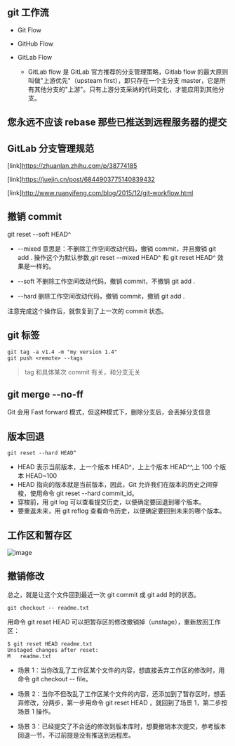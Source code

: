 ## git 工作流

- Git Flow

- GitHub Flow

- GitLab Flow
  - GitLab flow 是 GitLab 官方推荐的分支管理策略，Gitlab flow 的最大原则叫做"上游优先"（upsteam first），即只存在一个主分支 master，它是所有其他分支的"上游"。只有上游分支采纳的代码变化，才能应用到其他分支。

## 您永远不应该 rebase 那些已推送到远程服务器的提交

## GitLab 分支管理规范

[link]https://zhuanlan.zhihu.com/p/38774185

[link]https://juejin.cn/post/6844903775140839432

[link]http://www.ruanyifeng.com/blog/2015/12/git-workflow.html

## 撤销 commit

git reset --soft HEAD^

- --mixed 意思是：不删除工作空间改动代码，撤销 commit，并且撤销 git add . 操作这个为默认参数,git reset --mixed HEAD^ 和 git reset HEAD^ 效果是一样的。

- --soft 不删除工作空间改动代码，撤销 commit，不撤销 git add .

- --hard 删除工作空间改动代码，撤销 commit，撤销 git add .

注意完成这个操作后，就恢复到了上一次的 commit 状态。

## git 标签

```
git tag -a v1.4 -m "my version 1.4"
git push <remote> --tags
```

> tag 和具体某次 commit 有关，和分支无关

## git merge --no-ff

Git 会用 Fast forward 模式，但这种模式下，删除分支后，会丢掉分支信息

## 版本回退

```
git reset --hard HEAD^
```

- HEAD 表示当前版本，上一个版本 HEAD^，上上个版本 HEAD^^,上 100 个版本 HEAD~100
- HEAD 指向的版本就是当前版本，因此，Git 允许我们在版本的历史之间穿梭，使用命令 git reset --hard commit_id。
- 穿梭前，用 git log 可以查看提交历史，以便确定要回退到哪个版本。
- 要重返未来，用 git reflog 查看命令历史，以便确定要回到未来的哪个版本。

## 工作区和暂存区

![image](http://blog.shuyi7.top/img/repository.jpg)

## 撤销修改

总之，就是让这个文件回到最近一次 git commit 或 git add 时的状态。

```
git checkout -- readme.txt
```

用命令 git reset HEAD <file>可以把暂存区的修改撤销掉（unstage），重新放回工作区：

```
$ git reset HEAD readme.txt
Unstaged changes after reset:
M	readme.txt
```

- 场景 1：当你改乱了工作区某个文件的内容，想直接丢弃工作区的修改时，用命令 git checkout -- file。

- 场景 2：当你不但改乱了工作区某个文件的内容，还添加到了暂存区时，想丢弃修改，分两步，第一步用命令 git reset HEAD <file>，就回到了场景 1，第二步按场景 1 操作。

- 场景 3：已经提交了不合适的修改到版本库时，想要撤销本次提交，参考版本回退一节，不过前提是没有推送到远程库。
